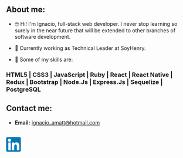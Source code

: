## About me:

- 🤓 Hi! I'm Ignacio, full-stack web developer. I never stop learning so surely in the near future that will be extended to other branches of software development. 

- 👀 Currently working as Technical Leader at SoyHenry.

- 🚀 Some of my skills are:

### HTML5 | CSS3 | JavaScript | Ruby | React | React Native | Redux | Bootstrap | Node.Js | Express.Js | Sequelize | PostgreSQL 

## Contact me: 

 - **Email:** ignacio_amatt@hotmail.com
  <a href="https://www.linkedin.com/in/ignacio-amatt/" target="blank">
  <br>
<img align="center" src="linkedin.png" alt="https://www.linkedin.com/in/ignacio-amatt/" height="40" width="40" /></a>
<br>
